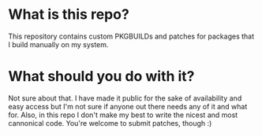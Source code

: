 # What is this repo?

This repository contains custom PKGBUILDs and patches for packages that I build manually on my system.

# What should you do with it?

Not sure about that. I have made it public for the sake of availability and easy access but I'm not sure
if anyone out there needs any of it and what for. Also, in this repo I don't make my best to write the nicest
and most cannonical code. You're welcome to submit patches, though :)
